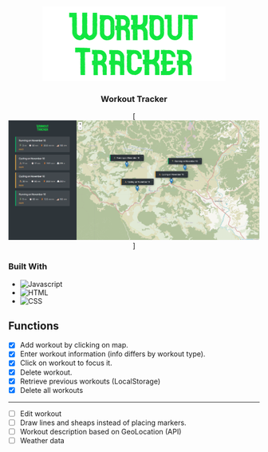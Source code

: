 <br />
<div align="center">
  <a href="https://github.com/medisredzic/workout-tracker">
    <img src="logo.png" alt="Logo" width="366" height="150">
  </a>

  <h3 align="center">Workout Tracker</h3>

  [![Product Name Screen Shot][product-screenshot]]
</div>

### Built With


* ![Javascript][Javascript]
* ![HTML][HTML]
* ![CSS][CSS]


## Functions

- [x] Add workout by clicking on map.
- [x] Enter workout information (info differs by workout type).
- [x] Click on workout to focus it.
- [x] Delete workout.
- [x] Retrieve previous workouts (LocalStorage)
- [x] Delete all workouts
 __________________________
- [ ] Edit workout
- [ ] Draw lines and sheaps instead of placing markers.
- [ ] Workout description based on GeoLocation (API)
- [ ] Weather data

<!-- MARKDOWN LINKS & IMAGES -->


[product-screenshot]: images/look.png
[Javascript]: https://img.shields.io/badge/-JAVASCRIPT-F7DF1E?logo=javascript&logoColor=black&style=for-the-badge
[HTML]: https://img.shields.io/badge/-HTML-E34F26?logo=html5&logoColor=white&style=for-the-badge
[CSS]: https://img.shields.io/badge/-CSS-1572B6?logo=css3&logoColor=white&style=for-the-badge


